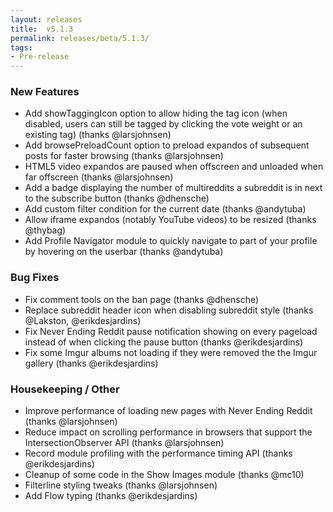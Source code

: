 ```yaml
---
layout: releases
title:  v5.1.3
permalink: releases/beta/5.1.3/
tags:
- Pre-release
---
```


### New Features

- Add showTaggingIcon option to allow hiding the tag icon (when disabled, users can still be tagged by clicking the vote weight or an existing tag) (thanks @larsjohnsen)
- Add browsePreloadCount option to preload expandos of subsequent posts for faster browsing (thanks @larsjohnsen)
- HTML5 video expandos are paused when offscreen and unloaded when far offscreen (thanks @larsjohnsen)
- Add a badge displaying the number of multireddits a subreddit is in next to the subscribe button (thanks @dhensche)
- Add custom filter condition for the current date (thanks @andytuba)
- Allow iframe expandos (notably YouTube videos) to be resized (thanks @thybag)
- Add Profile Navigator module to quickly navigate to part of your profile by hovering on the userbar (thanks @andytuba)

### Bug Fixes

- Fix comment tools on the ban page (thanks @dhensche)
- Replace subreddit header icon when disabling subreddit style (thanks @Lakston, @erikdesjardins)
- Fix Never Ending Reddit pause notification showing on every pageload instead of when clicking the pause button (thanks @erikdesjardins)
- Fix some Imgur albums not loading if they were removed the the Imgur gallery (thanks @erikdesjardins)

### Housekeeping / Other

- Improve performance of loading new pages with Never Ending Reddit (thanks @larsjohnsen)
- Reduce impact on scrolling performance in browsers that support the IntersectionObserver API (thanks @larsjohnsen)
- Record module profiling with the performance timing API (thanks @erikdesjardins)
- Cleanup of some code in the Show Images module (thanks @mc10)
- Filterline styling tweaks (thanks @larsjohnsen)
- Add Flow typing (thanks @erikdesjardins)
